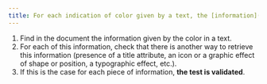 ```yaml
---
title: For each indication of color given by a text, the [information](#information-given-by-color) must not be given solely by the color. Has this rule been followed?
---
```


1. Find in the document the information given by the color in a text.
2. For each of this information, check that there is another way to retrieve this information (presence of a title attribute, an icon or a graphic effect of shape or position, a typographic effect, etc.).
3. If this is the case for each piece of information, **the test is validated**.
